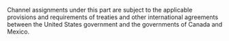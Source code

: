 Channel assignments under this part are subject to the applicable provisions and requirements of treaties and other international agreements between the United States government and the governments of Canada and Mexico.

